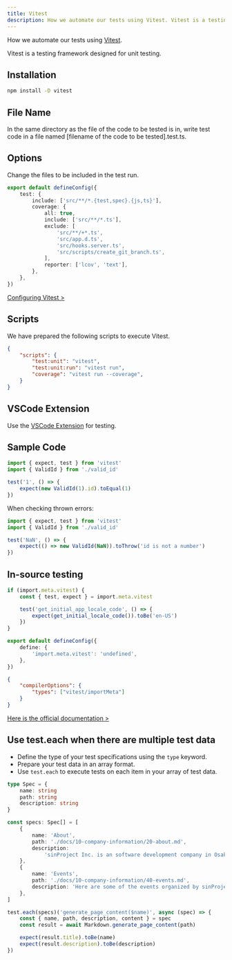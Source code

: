 ```yaml
---
title: Vitest
description: How we automate our tests using Vitest. Vitest is a testing framework designed for unit testing.
---
```


How we automate our tests using [Vitest](https://vitest.dev/).

Vitest is a testing framework designed for unit testing.

## Installation

```bash
npm install -D vitest
```

## File Name

In the same directory as the file of the code to be tested is in, write test code in a file named [filename of the code to be tested].test.ts.

## Options

Change the files to be included in the test run.

```ts:vite.config.ts
export default defineConfig({
	test: {
		include: ['src/**/*.{test,spec}.{js,ts}'],
		coverage: {
			all: true,
			include: ['src/**/*.ts'],
			exclude: [
				'src/**/+*.ts',
				'src/app.d.ts',
				'src/hooks.server.ts',
				'src/scripts/create_git_branch.ts',
			],
			reporter: ['lcov', 'text'],
		},
	},
})
```

[Configuring Vitest >](https://vitest.dev/config/)

## Scripts

We have prepared the following scripts to execute Vitest.

```json:package.json
{
	"scripts": {
		"test:unit": "vitest",
		"test:unit:run": "vitest run",
		"coverage": "vitest run --coverage",
	}
}
```

## VSCode Extension

Use the [VSCode Extension](./vscode-workspace-extensions#testing) for testing.

## Sample Code

```ts:[talk]src/lib/general/valid_id.test.ts
import { expect, test } from 'vitest'
import { ValidId } from './valid_id'

test('1', () => {
	expect(new ValidId(1).id).toEqual(1)
})
```

When checking thrown errors:

```ts:[talk]src/lib/general/valid_id.test.ts
import { expect, test } from 'vitest'
import { ValidId } from './valid_id'

test('NaN', () => {
	expect(() => new ValidId(NaN)).toThrow('id is not a number')
})
```

## In-source testing

```ts:[talk]src/lib/locale/i18n.ts
if (import.meta.vitest) {
	const { test, expect } = import.meta.vitest

	test('get_initial_app_locale_code', () => {
		expect(get_initial_locale_code()).toBe('en-US')
	})
}
```

```ts:vite.config.ts
export default defineConfig({
	define: {
		'import.meta.vitest': 'undefined',
	},
})
```

```json:tsconfig.json
{
	"compilerOptions": {
		"types": ["vitest/importMeta"]
	}
}
```

[Here is the official documentation >](https://vitest.dev/guide/in-source.html)

## Use test.each when there are multiple test data

- Define the type of your test specifications using the `type` keyword.
- Prepare your test data in an array format.
- Use `test.each` to execute tests on each item in your array of test data.

```ts:src/lib/docs/markdown.test.ts
type Spec = {
	name: string
	path: string
	description: string
}

const specs: Spec[] = [
	{
		name: 'About',
		path: './docs/10-company-information/20-about.md',
		description:
			'sinProject Inc. is an software development company in Osaka, Japan. We primarily use SvelteKit and TypeScript, but also work with other programming languages and frameworks.',
	},
	{
		name: 'Events',
		path: './docs/10-company-information/40-events.md',
		description: 'Here are some of the events organized by sinProject.',
	},
]

test.each(specs)('generate_page_content($name)', async (spec) => {
	const { name, path, description, content } = spec
	const result = await Markdown.generate_page_content(path)

	expect(result.title).toBe(name)
	expect(result.description).toBe(description)
})
```
